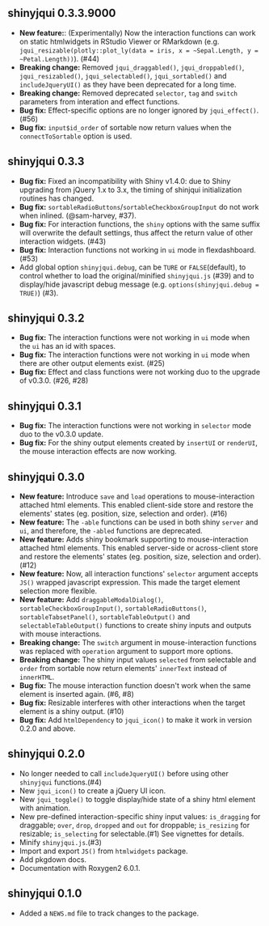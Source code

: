 ## shinyjqui 0.3.3.9000

* __New feature:__: (Experimentally) Now the interaction functions can work on static htmlwidgets in RStudio Viewer or RMarkdown (e.g. `jqui_resizable(plotly::plot_ly(data = iris, x = ~Sepal.Length, y = ~Petal.Length))`). (#44)
* __Breaking change:__ Removed `jqui_draggabled()`, `jqui_droppabled()`, `jqui_resizabled()`, `jqui_selectabled()`, `jqui_sortabled()` and `includeJqueryUI()` as they have been deprecated for a long time.
* __Breaking change:__ Removed deprecated `selector`, `tag` and `switch` parameters from interation and effect functions.
* __Bug fix:__ Effect-specific options are no longer ignored by `jqui_effect()`. (#56)
* __Bug fix:__ `input$id_order` of sortable now return values when the `connectToSortable` option is used.


## shinyjqui 0.3.3

* __Bug fix:__ Fixed an incompatibility with Shiny v1.4.0: due to Shiny upgrading from jQuery 1.x to 3.x, the timing of shinjqui initialization routines has changed.
* __Bug fix:__ `sortableRadioButtons`/`sortableCheckboxGroupInput` do not work when inlined. (@sam-harvey, #37).
* __Bug fix:__ For interaction functions, the `shiny` options with the same suffix will overwrite the default settings, thus affect the return value of other interaction widgets. (#43)
* __Bug fix:__ Interaction functions not working in `ui` mode in flexdashboard. (#53)
* Add global option `shinyjqui.debug`, can be `TURE` or `FALSE`(default), to control whether to load the original/minified `shinyjqui.js` (#39) and to display/hide javascript debug message (e.g. `options(shinyjqui.debug = TRUE)`) (#3).


## shinyjqui 0.3.2

* __Bug fix:__ The interaction functions were not working in `ui` mode when the `ui` has an id with spaces.
* __Bug fix:__ The interaction functions were not working in `ui` mode when there are other output elements exist. (#25)
* __Bug fix:__ Effect and class functions were not working duo to the upgrade of v0.3.0. (#26, #28)


## shinyjqui 0.3.1

* __Bug fix:__ The interaction functions were not working in `selector` mode duo to the v0.3.0 update.
* __Bug fix:__ For the shiny output elements created by `insertUI` or `renderUI`, the mouse interaction effects are now working.


## shinyjqui 0.3.0

* __New feature:__ Introduce `save` and `load` operations to mouse-interaction attached html elements. This enabled client-side store and restore the elements' states (eg. position, size, selection and order). (#16)
* __New feature:__ The `-able` functions can be used in both shiny `server` and `ui`, and therefore, the `-abled` functions are deprecated.
* __New feature:__ Adds shiny bookmark supporting to mouse-interaction attached html elements. This enabled server-side or across-client store and restore the elements' states (eg. position, size, selection and order). (#12)
* __New feature:__ Now, all interaction functions' `selector` argument accepts `JS()` wrapped javascript expression. This made the target element selection more flexible. 
* __New feature:__ Add `draggableModalDialog()`, `sortableCheckboxGroupInput()`, `sortableRadioButtons()`, `sortableTabsetPanel()`, `sortableTableOutput()` and `selectableTableOutput()` functions to create shiny inputs and outputs with mouse interactions.
* __Breaking change:__ The `switch` argument in mouse-interaction functions was replaced with `operation` argument to support more options.
* __Breaking change:__ The shiny input values `selected` from selectable and `order` from sortable now return elements' `innerText` instead of `innerHTML`.
* __Bug fix:__ The mouse interaction function doesn't work when the same element is inserted again. (#6, #8)
* __Bug fix:__ Resizable interferes with other interactions when the target element is a shiny output. (#10)
* __Bug fix:__ Add `htmlDependency` to `jqui_icon()` to make it work in version 0.2.0 and above.


## shinyjqui 0.2.0

* No longer needed to call `includeJqueryUI()` before using other `shinyjqui` functions.(#4)
* New `jqui_icon()` to create a jQuery UI icon.
* New `jqui_toggle()` to toggle display/hide state of a shiny html element with animation.
* New pre-defined interaction-specific shiny input values: `is_dragging` for draggable; `over`, `drop`, `dropped` and `out` for droppable; `is_resizing` for resizable; `is_selecting` for selectable.(#1) See vignettes for details. 
* Minify `shinyjqui.js`.(#3)
* Import and export `JS()` from `htmlwidgets` package.
* Add pkgdown docs.
* Documentation with Roxygen2 6.0.1.

## shinyjqui 0.1.0

* Added a `NEWS.md` file to track changes to the package.



